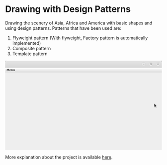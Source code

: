 # Drawing with Design Patterns

Drawing the scenery of Asia, Africa and America with basic shapes and using design patterns. Patterns that have been used are:
1. Flyweight pattern (With flyweight, Factory pattern is automatically implemented)
2. Composite pattern
3. Template pattern

<p align="center"><img src="/img/scenery.gif" alt="scenery" align="middle"></p>

More explanation about the project is available [here](https://rafed123.github.io/fun-codes/dp-drawing).
